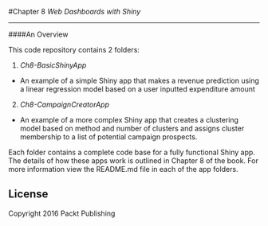 #Chapter 8
*Web Dashboards with Shiny*

-------

####An Overview

This code repository contains 2 folders:

1. *Ch8-BasicShinyApp*
 - An example of a simple Shiny app that makes a revenue prediction using a linear regression model based on a user inputted expenditure amount
2. *Ch8-CampaignCreatorApp*
 - An example of a more complex Shiny app that creates a clustering model based on method and number of clusters and assigns cluster membership to a list of potential campaign prospects.

Each folder contains a complete code base for a fully functional Shiny app. The details of how these apps work is outlined in Chapter 8 of the book. For more information view the README.md file in each of the app folders.


License
-------
Copyright 2016 Packt Publishing
